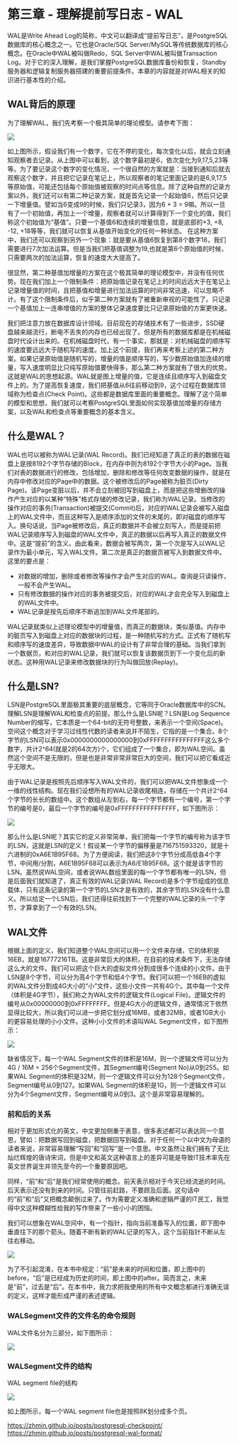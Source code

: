 # 第三章 - 理解提前写日志 - WAL

WAL是Write Ahead Log的简称，中文可以翻译成“提前写日志”，是PostgreSQL数据库的核心概念之一。它也是Oracle/SQL Server/MySQL等传统数据库的核心概念。在Oracle中WAL被叫做Redo，SQL Server中WAL被叫做Transaction Log。对于它的深入理解，是我们掌握PostgreSQL数据库备份和恢复，Standby服务器和逻辑复制服务器搭建的重要前提条件。本章的内容就是对WAL相关的知识进行基本性的介绍。

## WAL背后的原理

为了理解WAL，我们先考察一个极其简单的理论模型。请参考下图：

![](d0033.svg)

如上图所示，假设我们有一个数字，它在不停的变化，每次变化以后，就会立刻通知观察者去记录。从上图中可以看到，这个数字最初是6，依次变化为9,17,5,23等等。为了要记录这个数字的变化情况，一个很自然的方案就是：当接到通知后就去观察这个数字，并且把它记录在笔记上，所以观察者的笔记里面记录的是6,9,17,5等原始值，可能还包括每个原始值被观察的时间点等信息。除了这种自然的记录方案以外，我们还可以有第二种记录方案，就是首先记录一个起始值6，然后只记录一下增量值。譬如当6变成9的时候，我们只记录3，因为6 + 3 = 9嘛。所以一旦有了一个初始值，再加上一个增量，观察者就可以计算得到下一个变化的值，我们称这个初始值为“基值”。只要一个基值6和连续的增量信息，就是底部的+3, +8, -12, +18等等，我们就可以恢复从基值开始变化的任何一种状态。 在这种方案中，我们还可以观察到另外一个现象：就是要从基值6恢复到第8个数字18，我们需要进行7次加法运算。但是当我们把基值调整为19,也就是第6个原始值的时候，只需要两次的加法运算，恢复的速度大大提高了。

很显然，第二种基值加增量的方案在这个极其简单的理论模型中，并没有任何优势。现在我们加上一个限制条件：把原始值记录在笔记上的时间远远大于在笔记上记录增量值的时间，且把基值和增量进行加法运算的时间非常迅速，可以忽略不计。有了这个限制条件后，似乎第二种方案就有了被重新审视的可能性了。只记录一个基值加上一连串增值的方案的整体记录速度要比只记录原始值的方案更快速。

我们把注意力放在数据库设计领域。目前现在的存储技术有了一些进步，SSD硬盘越来越流行，断电不丢失的内存也已经出现了。但是所有的数据库都是在机械磁盘时代设计出来的。在机械磁盘时代，有一个事实，那就是：对机械磁盘的顺序写的速度要远远大于随机写的速度。加上这个前提，我们再来考察上述的第二种方案。如果记录原始值是随机写的，增量的值是顺序写的，写少数原始值加连续的增量，写入速度明显比只纯写原始值要快得多，那么第二种方案就有了很大的优势。这就是WAL的思想起源。WAL就是图上增量的值，它是连续且顺序写入到磁盘文件上的。为了提高恢复速度，我们把基值从6往前移动到9，这个过程在数据库领域称为检查点(Check Point)。这些都是数据库里面的重要概念。理解了这个简单的模型和思想，我们就可以考察PostgreSQL里面如何实现基值加增量的存储方案，以及WAL和检查点等重要概念的基本含义。

## 什么是WAL？

WAL也可以被称为WAL记录(WAL Record)。我们已经知道了真正的表的数据在磁盘上是按8192个字节存储的Block，在内存中则为8192个字节大小的Page。当我们对表的数据进行的修改，包括增加，删除和修改等任何改变数据的操作，就是在内存中修改对应的Page中的数据。这个被修改后的Page被称为脏页(Dirty Page)。该Page变脏以后，并不会立刻被回写到磁盘上，而是把这些增删改的操作产生对应的以某种“特殊”格式存储的修改记录，我们称为WAL记录。当修改的操作对应的事务(Transaction)被提交(Commit)后，对应的WAL记录会被写入磁盘上的WAL文件中，而且这种写入是顺序添加的文件的末尾的，即对磁盘的顺序写入。换句话说，当Page被修改后，真正的数据并不会被立刻写入，而是提前把WAL记录顺序写入到磁盘的WAL文件中，真正的数据以后再写入真正的数据文件中。这是“提前”的含义。由此看来，数据会被写两次，第一个次是写入以WAL记录作为最小单元，写入WAL文件。第二次是真正的数据页被写入到数据文件中。这里的要点是：
- 对数据的增加，删除或者修改等操作才会产生对应的WAL。查询是只读操作，一般不会产生WAL。
- 只有修改数据的操作对应的事务被提交后，对应的WAL才会完全写入到磁盘上的WAL文件中。
- WAL记录是按先后顺序不断追加到WAL文件尾部的。

WAL记录就类似上述理论模型中的增量值，而真正的数据块，类似基值。内存中的脏页写入到磁盘上对应的数据块的过程，是一种随机写的方式。正式有了随机写和顺序写的速度差异，导致数据中WAL的设计有了非常合理的基础。当我们拿到一个数据页，和对应的WAL记录，我们就可以恢复该数据页到下一个变化后的新状态。这种用WAL记录来修改数据块的行为叫做回放(Replay)。

## 什么是LSN?

LSN是PostgreSQL里面极其重要的底层概念，它等同于Oracle数据库中的SCN。理解LSN是理解WAL和检查点的前提。那么什么是LSN呢？LSN是Log Sequence Number的缩写，它本质是一个64-bit的无符号整数，来表示一个空间(Space)。空间这个概念对于学习过线性代数的读者来说并不陌生，它指的是一个集合。8个字节的LSN可以表示0x0000000000000000到0xFFFFFFFFFFFFFFFF这么多个数字，共计2^64(就是2的64次方)个，它们组成了一个集合，即为WAL空间。虽然这个空间不是无限的，但是也是非常非常非常巨大的空间，我们可以把它看成近乎无限大。

由于WAL记录是按照先后顺序写入WAL文件的，我们可以把WAL文件想象成一个一维的线性结构。现在我们设想所有的WAL记录收尾相连，存储在一个共计2^64个字节的长长的数组中。这个数组从左到右，每一个字节都有一个编号，第一个字节的编号是0，最后一个字节的编号是0xFFFFFFFFFFFFFFFF，如下图所示：

![](d0014.svg)

那么什么是LSN呢？其实它的定义非常简单，我们把每一个字节的编号称为该字节的LSN，这就是LSN的定义！假设某一个字节的偏移量是716751593320，就是十六进制的0xA6E1B95F68。为了方便阅读，我们把这8个字节分成高低各4个字节，中间用/分割，A6E1B95F68可以表示为A6/E1B95F68。这个就是该字节的LSN。虽然说WAL空间，或者说WAL数组里面的每一个字节都有唯一的LSN，但是后面我们就知道了，真正有效的WAL记录(WAL Record)是多个字节组成的信息载体，只有这条记录的第一个字节的LSN才是有效的，其余字节的LSN没有什么意义。所以给定一个LSN后，我们还得往前找到下一个完整的WAL记录的头一个字节，才算拿到了一个有效的LSN。


## WAL文件
根据上面的定义，我们知道整个WAL空间可以用一个文件来存储，它的体积是16EB，就是16777216TB。这是非常巨大的体积，在目前的技术条件下，无法存储这么大的文件。我们可以把这个巨大的虚拟文件分割成很多个连续的小文件。由于LSN是8个字节，可以分为高4个字节和低4个字节。我们可以把一个16EB的虚拟的WAL文件分割成4G大小的“小”文件，这些小文件一共有4G个。其中每一个文件（体积是4G字节），我们称之为WAL文件的逻辑文件(Logical File)。逻辑文件的编号从0x00000000到0xFFFFFFFF。但是4G大小的逻辑文件，通常情况下依然显得比较大，所以我们可以进一步把它划分成16MB，或者32MB，或者1GB大小的更容易处理的小小文件。这种小小文件的术语叫WAL Segment文件，如下图所示：

![](d0019.svg)

缺省情况下，每一个WAL Segment文件的体积是16M，则一个逻辑文件可以分为4G / 16M = 256个Segment文件，其Segment编号(Segment No)从0到255。如果WAL Segment的体积是32M，则一个逻辑文件可以分为128个Segment文件，Segment编号从0到127。如果WAL Segment的体积是1G，则一个逻辑文件可以分为4个Segment文件，Segment编号从0到3。这个是非常容易理解的。

### 前和后的关系

相对于更加形式化的英文，中文更加侧重于表意，很多表述都可以表达同一个意思，譬如：把数据写回到磁盘，把数据回写到磁盘。对于任何一个以中文为母语的读者来说，非常容易理解“写回”和“回写”是一个意思。中文虽然让我们拥有了无比灿烂辉煌的唐诗宋词，但是中文和英文这种语言上的差异可能是导致IT技术率先在英文世界诞生并领先至今的一个重要原因吧。

同样，“前”和“后”是我们经常使用的概念。前天表示相对于今天已经流逝的时间。后天表示还没有到来的时间。只管往前赶路，不要顾及后面。这句话中的“前”和“后”又把概念颠倒过来了。作为需要定义准确和逻辑严谨的IT民工，我觉得中文这种模糊性给我的写作带来了一些小小的困恼。

我们可以想象在WAL空间中，有一个指针，指向当前准备写入的位置，即下图中垂直往下的那个箭头。随着不断有新的WAL记录的写入，这个当前指针不断从左往右移动。

![](d0035.svg)

为了不引起混淆，在本书中规定：“前”是未来的时间和位置，即上图中的before，“后”是已经成为历史的时间，即上图中的after。简而言之，未来是“前”，过去是“后”。在本书中，我力求把我使用的所有中文概念都进行准确无误的定义，这样才能形成严谨的表述逻辑。

### WALSegment文件的文件名的命令规则


WAL文件名分为三部分，如下图所示：

![](d0021.svg)


### WALSegment文件的结构

WAL segment file的结构

![](d0025.svg)

如上图所示，每一个WAL segment file也是按照8K划分成多个页。


https://zhmin.github.io/posts/postgresql-checkpoint/
https://zhmin.github.io/posts/postgresql-wal-format/

